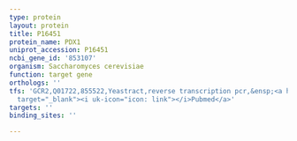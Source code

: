 ```yaml
---
type: protein
layout: protein
title: P16451
protein_name: PDX1
uniprot_accession: P16451
ncbi_gene_id: '853107'
organism: Saccharomyces cerevisiae
function: target gene
orthologs: ''
tfs: 'GCR2,Q01722,855522,Yeastract,reverse transcription pcr,&ensp;<a href="https://www.ncbi.nlm.nih.gov/pubmed/?term=27190003%5Buid%5D+OR+24170807%5Buid%5D"
  target="_blank"><i uk-icon="icon: link"></i>Pubmed</a>'
targets: ''
binding_sites: ''

---
```

